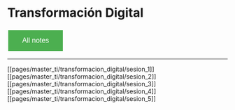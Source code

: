 # Transformación Digital

<style>
  .back-button {
    background-color: #4CAF50; /* Green */
    border: none;
    color: white;
    padding: 15px 32px;
    text-align: center;
    text-decoration: none;
    display: inline-block;
    font-size: 16px;
    margin: 4px 2px;
    cursor: pointer;
  }
</style>

<button class="back-button" onclick="window.location.href='https://matiaspakua.github.io/tech.notes.io'">All notes</button>

---


[[pages/master_ti/transformacion_digital/sesion_1]]
[[pages/master_ti/transformacion_digital/sesion_2]]
[[pages/master_ti/transformacion_digital/sesion_3]]
[[pages/master_ti/transformacion_digital/sesion_4]]
[[pages/master_ti/transformacion_digital/sesion_5]]